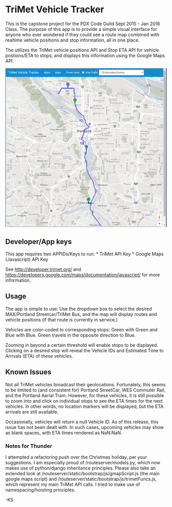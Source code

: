 # TriMet Vehicle Tracker

This is the capstone project for the PDX Code Guild Sept 2015 - Jan 2016 Class. The purpose of this app is to provide a simple visual interface for anyone who ever wondered if they could see a route map combined with realtime vehicle positions and stop information, all in one place.

The utilizes the TriMet vehicle positions API and Stop ETA API for vehicle postions/ETA to stops, and displays this information using the Google Maps API.

![Screenshot](screenshot.png "Screenshot")

## Developer/App keys 

This app requires two APPIDs/Keys to run: 
    * TriMet API Key
    * Google Maps (Javascript) API Key

See http://developer.trimet.org/ and https://developers.google.com/maps/documentation/javascript/ for more information. 

## Usage
The app is simple to use: Use the dropdown box to select the desired MAX/Portland Streetcar/TriMet Bus, and the map will display routes and vehicle positions (if that route is currently in service.) 

Vehicles are color-coded to corresponding stops: Green with Green and Blue with Blue. Green travels in the opposite direction to Blue. 

Zooming in beyond a certain threshold will enable stops to be displayed. Clicking on a desired stop will reveal the Vehicle IDs and Estimated Time to Arrivals (ETA) of these vehicles.  

## Known Issues
Not all TriMet vehicles broadcast their geolocations. Fortunately, this seems to 
be limited to (and consistent for) Portland StreetCar, WES Commuter Rail, and 
the Portland Aerial Tram.  However, for these vehicles, it is still possible to 
zoom into and click on individual stops to see the ETA times for the next vehicles.
In other words, no location markers will be displayed, but the ETA arrivals are 
still available. 

Occasionally, vehicles will return a null Vehicle ID. As of this release, this  
issue has not been dealt with. In such cases, upcoming vehicles may show as blank
spaces, with ETA times rendered as NaN:NaN.

### Notes for Thunder
I attempted a refactoring push over the Christmas holiday, per your suggestions. 
I am especially proud of /routeserver/models.py, which now makes use of 
python/django inheritance principles.  Please also take an extended look at
/routeserver/static/bootstrap/js/gmapScript.js (the main google maps script) and
/routeserver/static/bootstrap/js/trimetFuncs.js, which represent my main TriMet
API calls.  I tried to make use of namespacing/hoisting principles. 

-KS